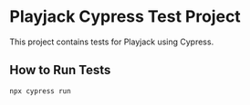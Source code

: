 # Playjack Cypress Test Project

This project contains tests for Playjack using Cypress.

## How to Run Tests

```sh
npx cypress run
```
